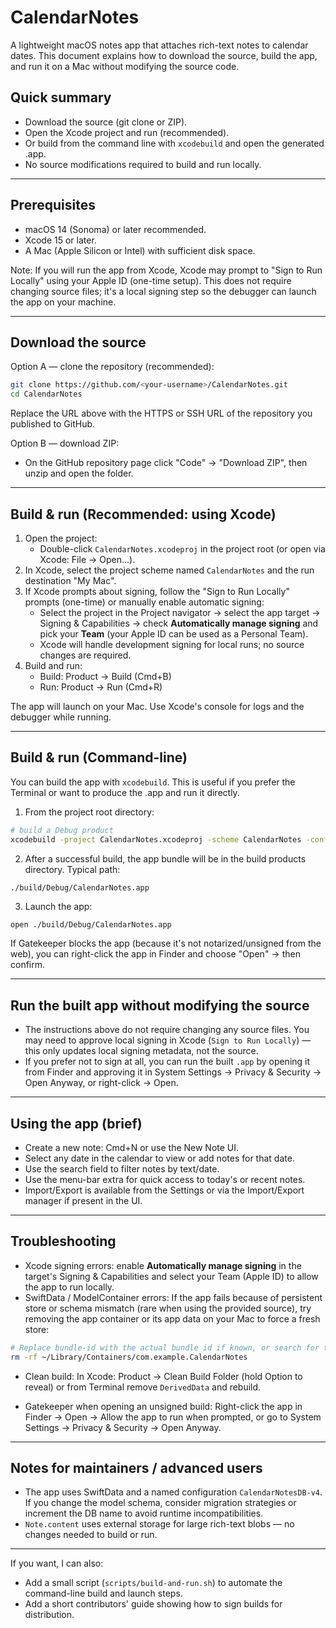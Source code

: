 # CalendarNotes

A lightweight macOS notes app that attaches rich-text notes to calendar dates. This document explains how to download the source, build the app, and run it on a Mac without modifying the source code.

## Quick summary
- Download the source (git clone or ZIP). 
- Open the Xcode project and run (recommended).
- Or build from the command line with `xcodebuild` and open the generated .app.
- No source modifications required to build and run locally.

---

## Prerequisites
- macOS 14 (Sonoma) or later recommended.
- Xcode 15 or later.
- A Mac (Apple Silicon or Intel) with sufficient disk space.

Note: If you will run the app from Xcode, Xcode may prompt to "Sign to Run Locally" using your Apple ID (one-time setup). This does not require changing source files; it's a local signing step so the debugger can launch the app on your machine.

---

## Download the source
Option A — clone the repository (recommended):

```bash
git clone https://github.com/<your-username>/CalendarNotes.git
cd CalendarNotes
```

Replace the URL above with the HTTPS or SSH URL of the repository you published to GitHub.

Option B — download ZIP:
- On the GitHub repository page click "Code" → "Download ZIP", then unzip and open the folder.

---

## Build & run (Recommended: using Xcode)
1. Open the project:
   - Double-click `CalendarNotes.xcodeproj` in the project root (or open via Xcode: File → Open...).
2. In Xcode, select the project scheme named `CalendarNotes` and the run destination "My Mac".
3. If Xcode prompts about signing, follow the "Sign to Run Locally" prompts (one-time) or manually enable automatic signing:
   - Select the project in the Project navigator → select the app target → Signing & Capabilities → check **Automatically manage signing** and pick your **Team** (your Apple ID can be used as a Personal Team).
   - Xcode will handle development signing for local runs; no source changes are required.
4. Build and run:
   - Build: Product → Build (Cmd+B)
   - Run: Product → Run (Cmd+R)

The app will launch on your Mac. Use Xcode's console for logs and the debugger while running.

---

## Build & run (Command-line)
You can build the app with `xcodebuild`. This is useful if you prefer the Terminal or want to produce the .app and run it directly.

1. From the project root directory:

```bash
# build a Debug product
xcodebuild -project CalendarNotes.xcodeproj -scheme CalendarNotes -configuration Debug
```

2. After a successful build, the app bundle will be in the build products directory. Typical path:

```
./build/Debug/CalendarNotes.app
```

3. Launch the app:

```bash
open ./build/Debug/CalendarNotes.app
```

If Gatekeeper blocks the app (because it's not notarized/unsigned from the web), you can right-click the app in Finder and choose "Open" → then confirm.

---

## Run the built app without modifying the source
- The instructions above do not require changing any source files. You may need to approve local signing in Xcode (`Sign to Run Locally`) — this only updates local signing metadata, not the source.
- If you prefer not to sign at all, you can run the built `.app` by opening it from Finder and approving it in System Settings → Privacy & Security → Open Anyway, or right-click → Open.

---

## Using the app (brief)
- Create a new note: Cmd+N or use the New Note UI.
- Select any date in the calendar to view or add notes for that date.
- Use the search field to filter notes by text/date.
- Use the menu-bar extra for quick access to today's or recent notes.
- Import/Export is available from the Settings or via the Import/Export manager if present in the UI.

---

## Troubleshooting
- Xcode signing errors: enable **Automatically manage signing** in the target's Signing & Capabilities and select your Team (Apple ID) to allow the app to run locally.
- SwiftData / ModelContainer errors: If the app fails because of persistent store or schema mismatch (rare when using the provided source), try removing the app container or its app data on your Mac to force a fresh store:

```bash
# Replace bundle-id with the actual bundle id if known, or search for the container folder
rm -rf ~/Library/Containers/com.example.CalendarNotes
```

- Clean build: In Xcode: Product → Clean Build Folder (hold Option to reveal) or from Terminal remove `DerivedData` and rebuild.

- Gatekeeper when opening an unsigned build: Right-click the app in Finder → Open → Allow the app to run when prompted, or go to System Settings → Privacy & Security → Open Anyway.

---

## Notes for maintainers / advanced users
- The app uses SwiftData and a named configuration `CalendarNotesDB-v4`. If you change the model schema, consider migration strategies or increment the DB name to avoid runtime incompatibilities.
- `Note.content` uses external storage for large rich-text blobs — no changes needed to build or run.

---

If you want, I can also:
- Add a small script (`scripts/build-and-run.sh`) to automate the command-line build and launch steps.
- Add a short contributors' guide showing how to sign builds for distribution.
